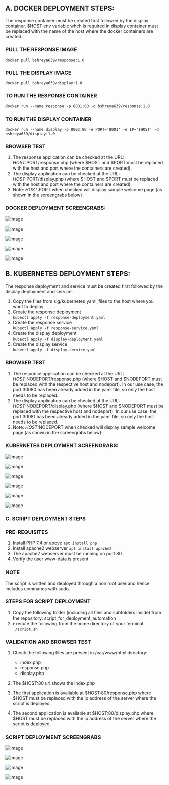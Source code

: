 ## A. DOCKER DEPLOYMENT STEPS:  
The response container must be created first followed by the display container. $HOST env variable whch is required in display container must be replaced with the name of the host where the docker containers are created.

### PULL THE RESPONSE IMAGE  
`docker pull bshreya639/response:1.0`  

### PULL THE DISPLAY IMAGE
`docker pull bshreya639/display:1.0`

### TO RUN THE RESPONSE CONTAINER  
`docker run --name response -p 8001:80 -d bshreya639/response:1.0`
   
### TO RUN THE DISPLAY CONTAINER  
`docker run --name display -p 8002:80 -e PORT='8001' -e IP='$HOST' -d bshreya639/display:1.0`  

### BROWSER TEST  
1. The response application can be checked at the URL: $HOST:$PORT/response.php (where $HOST and $PORT must be replaced with the host and port where the containers are created).  
2. The display application can be checked at the URL: $HOST:$PORT/display.php (where $HOST and $PORT must be replaced with the host and port where the containers are created).
3. Note: $HOST:$PORT when checked will display sample welcome page (as shown in the screengrabs below)

### DOCKER DEPLOYMENT SCREENGRABS:  
![image](https://github.com/bshreya639/sig/assets/18439044/b23a32e9-7b1a-47d9-b4b6-8a55adb7ce38)  

![image](https://github.com/bshreya639/sig/assets/18439044/b0e4ba56-7bff-48c4-9124-b4fe3f15fcb8)  

![image](https://github.com/bshreya639/sig/assets/18439044/646f9f80-940b-4695-84aa-5393eb9bbb52)  

![image](https://github.com/bshreya639/sig/assets/18439044/a3e9575e-8085-4d28-8570-1222f6e4953b)  

![image](https://github.com/bshreya639/sig/assets/18439044/8f7b3bc2-7d59-48ed-ae45-1078eaa6c91a)  

 

## B. KUBERNETES DEPLOYMENT STEPS:  
The response deployment and service must be created first followed by the display deployment and service.

1. Copy the files from sig/kubernetes_yaml_files to the host where you want to deploy  
2. Create the response deployment  
   `kubectl apply -f response-deployment.yaml`  
4. Create the response service  
   `kubectl apply -f response-service.yaml`  
6. Create the display deployment  
   `kubectl apply -f display-deployment.yaml`  
8. Create the display service  
   `kubectl apply -f display-service.yaml`

### BROWSER TEST  
1. The response application can be checked at the URL: $HOST:$NODEPORT/response.php (where $HOST and $NODEPORT must be replaced with the respective host and nodeport). In our use case, the port 30080 has been already added in the yaml file, so only the host needs to be replaced. 
2. The display application can be checked at the URL: $HOST:$NODEPORT/display.php (where $HOST and $NODEPORT must be replaced with the respective host and nodeport). In our use case, the port 30081 has been already added in the yaml file, so only the host needs to be replaced. 
3. Note: $HOST:$NODEPORT when checked will display sample welcome page (as shown in the screengrabs below).  

### KUBERNETES DEPLOYMENT SCREENGRABS:

   ![image](https://github.com/bshreya639/sig/assets/18439044/8086002c-9159-40f7-9fc4-1a6cfba26f49)

   ![image](https://github.com/bshreya639/sig/assets/18439044/fb943121-bcc3-43b3-860b-67bd28269d7e)

   ![image](https://github.com/bshreya639/sig/assets/18439044/167a54dd-da31-493a-a983-53361c7dcfd0)  

   ![image](https://github.com/bshreya639/sig/assets/18439044/09cf61a3-d807-478d-921a-6805428ea3c1)  

   ![image](https://github.com/bshreya639/sig/assets/18439044/791fc62a-5083-40c9-bbf5-14113ac67d90)  

   ![image](https://github.com/bshreya639/sig/assets/18439044/75b58c35-9789-4594-8824-9c97041ef36e)  

   ### C. SCRIPT DEPLOYMENT STEPS  

   ### PRE-REQUISITES  
   1. Install PHP 7.4 or above
     `apt install php`  
   2. Install apache2 webserver
     `apt install apache2`
   3. The apache2 webserver must be running on port 80
   4. Verify the user www-data is present

   ### NOTE  
   The script is written and deployed through a non root user and hence includes commands with sudo.  

   ### STEPS FOR SCRIPT DEPLOYMENT

   1. Copy the following folder (including all files and subfolders inside) from the repository: script_for_deployment_automation
   2. execute the following from the home directory of your terminal  
     `./script.sh`


   ### VALIDATION AND BROWSER TEST
   1. Check the following files are present in /var/www/html directory:
      * index.php  
      * response.php  
      * display.php
        
   2. The $HOST:80 url shows the index.php
   3. The first application is available at $HOST:80/response.php where $HOST must be replaced with the ip address of the server where the script is deployed.  
   4. The second application is available at $HOST:80/display.php where $HOST must be replaced with the ip address of the server where the script is deployed.  

  ### SCRIPT DEPLOYMENT SCREENGRABS  

  ![image](https://github.com/bshreya639/sig/assets/18439044/10b7e2af-1d47-4152-af26-159b7640c44b)  

  ![image](https://github.com/bshreya639/sig/assets/18439044/5bb06d6e-ab81-40f2-bed4-98476737d51b)  

  ![image](https://github.com/bshreya639/sig/assets/18439044/e3c9ecdc-c812-482d-a005-e44c08c4e14e)  

  ![image](https://github.com/bshreya639/sig/assets/18439044/a9fe5566-b75b-45b0-820f-7a36bb8ed9a1)  



  
  
  
   


   


   




   



